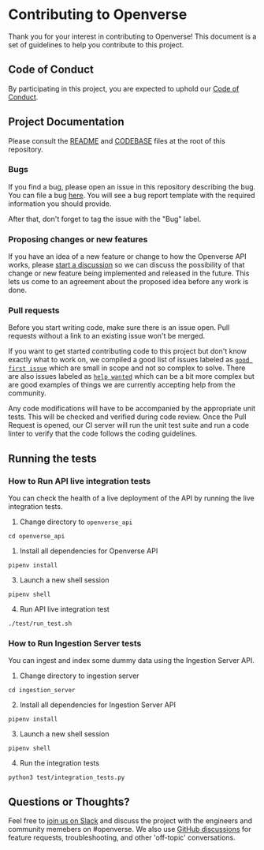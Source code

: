 # Contributing to Openverse

Thank you for your interest in contributing to Openverse! This document is a set of guidelines to help you contribute to this project.

## Code of Conduct

By participating in this project, you are expected to uphold our [Code of Conduct](./CODE_OF_CONDUCT.md).

## Project Documentation

Please consult the [README](./README.md) and [CODEBASE](./CODEBASE.md) files at the root of this repository.

### Bugs

If you find a bug, please open an issue in this repository describing the bug. You can file a bug [here](https://github.com/wordpress/openverse_api/issues/new?template=bug_report.md). You will see a bug report template with the required information you should provide.

After that, don't forget to tag the issue with the "Bug" label.

### Proposing changes or new features

If you have an idea of a new feature or change to how the Openverse API works, please [start a discussion](https://github.com/WordPress/openverse-api/discussions/new?category=ideas) so we can discuss the possibility of that change or new feature being implemented and released in the future. This lets us come to an agreement about the proposed idea before any work is done.

### Pull requests

Before you start writing code, make sure there is an issue open. Pull requests without a link to an existing issue won't be merged.

If you want to get started contributing code to this project but don't know exactly what to work on, we compiled a good list of issues labeled as [`good first issue`](https://github.com/wordpress/openverse_api/labels/good%20first%20issue) which are small in scope and not so complex to solve. There are also issues labeled as [`help wanted`](https://github.com/wordpress/openverse_api/labels/help%20wanted) which can be a bit more complex but are good examples of things we are currently accepting help from the community.

Any code modifications will have to be accompanied by the appropriate unit tests. This will be checked and verified during code review. Once the Pull Request is opened, our CI server will run the unit test suite and run a code linter to verify that the code follows the coding guidelines.

## Running the tests

### How to Run API live integration tests

You can check the health of a live deployment of the API by running the live integration tests.

1. Change directory to `openverse_api`

```
cd openverse_api
```

1. Install all dependencies for Openverse API

```
pipenv install
```

3. Launch a new shell session

```
pipenv shell
```

4. Run API live integration test

```
./test/run_test.sh
```

### How to Run Ingestion Server tests

You can ingest and index some dummy data using the Ingestion Server API.

1. Change directory to ingestion server

```
cd ingestion_server
```

2. Install all dependencies for Ingestion Server API

```
pipenv install
```

3. Launch a new shell session

```
pipenv shell
```

4. Run the integration tests

```
python3 test/integration_tests.py
```

## Questions or Thoughts?

Feel free to [join us on Slack](https://make.wordpress.org/chat/) and discuss the project with the engineers and community memebers on #openverse. We also use [GitHub discussions](https://github.com/WordPress/openverse_api/discussions) for feature requests, troubleshooting, and other 'off-topic' conversations.
